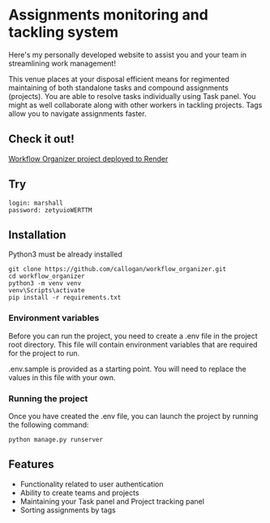 # Assignments monitoring and tackling system

Here's my personally developed website to assist you and your team in streamlining work management!

This venue places at your disposal efficient means for regimented maintaining of both standalone tasks and compound assignments (projects).
You are able to resolve tasks individually using Task panel. You might as well collaborate along with other workers in tackling projects.
Tags allow you to navigate assignments faster.

## Check it out!

[Workflow Organizer project deployed to Render]()

## Try

```shell
login: marshall
password: zetyuioWERTTM
```

## Installation

Python3 must be already installed

```shell
git clone https://github.com/callogan/workflow_organizer.git
cd workflow_organizer
python3 -m venv venv
venv\Scripts\activate
pip install -r requirements.txt
```

### Environment variables

Before you can run the project, you need to create a .env file in the project root directory. This file will contain environment variables that are required for the project to run.

.env.sample is provided as a starting point. You will need to replace the values in this file with your own.


### Running the project

Once you have created the .env file, you can launch the project by running the following command:

```shell
python manage.py runserver
```

## Features

* Functionality related to user authentication
* Ability to create teams and projects
* Maintaining your Task panel and Project tracking panel
* Sorting assignments by tags
